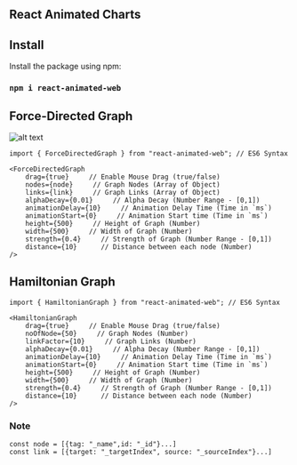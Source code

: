 ## React Animated Charts

## Install

Install the package using npm:

### `npm i react-animated-web`


## Force-Directed Graph

![alt text](https://drive.google.com/open?id=1xm9GG4x0UbIeOzikyVLniVm_ohwPnJ3q)

```
import { ForceDirectedGraph } from "react-animated-web"; // ES6 Syntax
```

```
<ForceDirectedGraph
    drag={true}     // Enable Mouse Drag (true/false)
    nodes={node}     // Graph Nodes (Array of Object)
    links={link}     // Graph Links (Array of Object)
    alphaDecay={0.01}     // Alpha Decay (Number Range - [0,1])
    animationDelay={10}     // Animation Delay Time (Time in `ms`)
    animationStart={0}     // Animation Start time (Time in `ms`)
    height={500}     // Height of Graph (Number)
    width={500}     // Width of Graph (Number)
    strength={0.4}     // Strength of Graph (Number Range - [0,1])
    distance={10}      // Distance between each node (Number)
/>
```


## Hamiltonian Graph

```
import { HamiltonianGraph } from "react-animated-web"; // ES6 Syntax
```

```
<HamiltonianGraph
    drag={true}     // Enable Mouse Drag (true/false)
    noOfNode={50}     // Graph Nodes (Number)
    linkFactor={10}     // Graph Links (Number)
    alphaDecay={0.01}     // Alpha Decay (Number Range - [0,1])
    animationDelay={10}     // Animation Delay Time (Time in `ms`)
    animationStart={0}     // Animation Start time (Time in `ms`)
    height={500}     // Height of Graph (Number)
    width={500}     // Width of Graph (Number)
    strength={0.4}     // Strength of Graph (Number Range - [0,1])
    distance={10}      // Distance between each node (Number)
/>
```

### Note

```
const node = [{tag: "_name",id: "_id"}...]
const link = [{target: "_targetIndex", source: "_sourceIndex"}...]
```